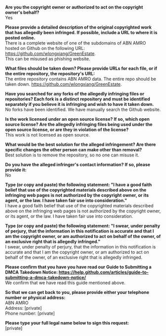 **Are you the copyright owner or authorized to act on the copyright owner's behalf?**  
Yes

**Please provide a detailed description of the original copyrighted work that has allegedly been infringed. If possible, include a URL to where it is posted online.**  
There is a complete website of one of the subdomains of ABN AMRO hosted on Github on the following URL: https://github.com/wlongxiang/GreenEstate.  
This can be misused as phishing website.

**What files should be taken down? Please provide URLs for each file, or if the entire repository, the repository's URL:**  
The entire repository contains ABN AMRO data. The entire repo should be taken down.
https://github.com/wlongxiang/GreenEstate.

**Have you searched for any forks of the allegedly infringing files or repositories? Each fork is a distinct repository and must be identified separately if you believe it is infringing and wish to have it taken down.**  
No forks have been identified. We have manually search the Github website.

**Is the work licensed under an open source license? If so, which open source license? Are the allegedly infringing files being used under the open source license, or are they in violation of the license?**  
This work is not licensed as open source.

**What would be the best solution for the alleged infringement? Are there specific changes the other person can make other than removal?**  
Best solution is to remove the repository, so no one can misuse it.

**Do you have the alleged infringer's contact information? If so, please provide it:**  
No

**Type (or copy and paste) the following statement: "I have a good faith belief that use of the copyrighted materials described above on the infringing web pages is not authorized by the copyright owner, or its agent, or the law. I have taken fair use into consideration."**  
I have a good faith belief that use of the copyrighted materials described above on the infringing web pages is not authorized by the copyright owner, or its agent, or the law. I have taken fair use into consideration.

**Type (or copy and paste) the following statement: "I swear, under penalty of perjury, that the information in this notification is accurate and that I am the copyright owner, or am authorized to act on behalf of the owner, of an exclusive right that is allegedly infringed."**  
I swear, under penalty of perjury, that the information in this notification is accurate and that I am the copyright owner, or am authorized to act on behalf of the owner, of an exclusive right that is allegedly infringed.

**Please confirm that you have you have read our Guide to Submitting a DMCA Takedown Notice: https://help.github.com/articles/guide-to-submitting-a-dmca-takedown-notice/**  
We confirm that we have read this guide mentioned above.

**So that we can get back to you, please provide either your telephone number or physical address:**  
ABN AMRO  
Address: [private]  
Phone number: [private]

**Please type your full legal name below to sign this request:**  
[private] 
